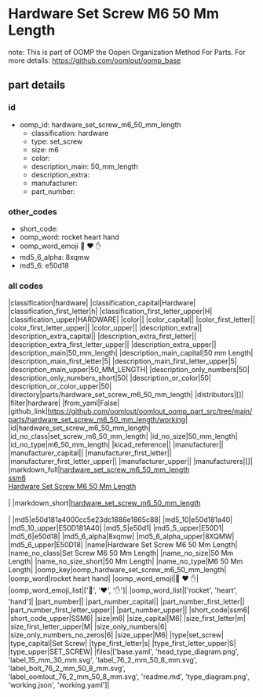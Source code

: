 # Hardware Set Screw M6 50 Mm Length  

note: This is part of OOMP the Oopen Organization Method For Parts. For more details: https://github.com/oomlout/oomp_base

##  part details





### id
* oomp_id: hardware_set_screw_m6_50_mm_length
  * classification: hardware
  * type: set_screw
  * size: m6
  * color: 
  * description_main: 50_mm_length
  * description_extra: 
  * manufacturer: 
  * part_number: 

### other_codes
* short_code: 
* oomp_word: rocket heart hand
* oomp_word_emoji :rocket: :heart: :hand:
* md5_6_alpha: 8xqmw
* md5_6: e50d18

### all codes 
|classification|hardware|
|classification_capital|Hardware|
|classification_first_letter|h|
|classification_first_letter_upper|H|
|classification_upper|HARDWARE|
|color||
|color_capital||
|color_first_letter||
|color_first_letter_upper||
|color_upper||
|description_extra||
|description_extra_capital||
|description_extra_first_letter||
|description_extra_first_letter_upper||
|description_extra_upper||
|description_main|50_mm_length|
|description_main_capital|50 mm Length|
|description_main_first_letter|5|
|description_main_first_letter_upper|5|
|description_main_upper|50_MM_LENGTH|
|description_only_numbers|50|
|description_only_numbers_short|50|
|description_or_color|50|
|description_or_color_upper|50|
|directory|parts/hardware_set_screw_m6_50_mm_length|
|distributors|[]|
|filter|hardware|
|from_yaml|False|
|github_link|https://github.com/oomlout/oomlout_oomp_part_src/tree/main/parts/hardware_set_screw_m6_50_mm_length/working|
|id|hardware_set_screw_m6_50_mm_length|
|id_no_class|set_screw_m6_50_mm_length|
|id_no_size|50_mm_length|
|id_no_type|m6_50_mm_length|
|kicad_reference||
|manufacturer||
|manufacturer_capital||
|manufacturer_first_letter||
|manufacturer_first_letter_upper||
|manufacturer_upper||
|manufacturers|[]|
|markdown_full|[hardware_set_screw_m6_50_mm_length](https://github.com/oomlout/oomlout_oomp_part_src/tree/main/parts/hardware_set_screw_m6_50_mm_length/working)<br>[ssm6](https://github.com/oomlout/oomlout_oomp_part_src/tree/main/parts/hardware_set_screw_m6_50_mm_length/working)<br>[Hardware Set Screw M6 50 Mm Length](https://github.com/oomlout/oomlout_oomp_part_src/tree/main/parts/hardware_set_screw_m6_50_mm_length/working)<br><br>|
|markdown_short|[hardware_set_screw_m6_50_mm_length](https://github.com/oomlout/oomlout_oomp_part_src/tree/main/parts/hardware_set_screw_m6_50_mm_length/working)<br><br>|
|md5|e50d181a4000cc5e23dc1886e1865c88|
|md5_10|e50d181a40|
|md5_10_upper|E50D181A40|
|md5_5|e50d1|
|md5_5_upper|E50D1|
|md5_6|e50d18|
|md5_6_alpha|8xqmw|
|md5_6_alpha_upper|8XQMW|
|md5_6_upper|E50D18|
|name|Hardware Set Screw M6 50 Mm Length|
|name_no_class|Set Screw M6 50 Mm Length|
|name_no_size|50 Mm Length|
|name_no_size_short|50 Mm Length|
|name_no_type|M6 50 Mm Length|
|oomp_key|oomp_hardware_set_screw_m6_50_mm_length|
|oomp_word|rocket heart hand|
|oomp_word_emoji|:rocket: :heart: :hand:|
|oomp_word_emoji_list|[':rocket:', ':heart:', ':hand:']|
|oomp_word_list|['rocket', 'heart', 'hand']|
|part_number||
|part_number_capital||
|part_number_first_letter||
|part_number_first_letter_upper||
|part_number_upper||
|short_code|ssm6|
|short_code_upper|SSM6|
|size|m6|
|size_capital|M6|
|size_first_letter|m|
|size_first_letter_upper|M|
|size_only_numbers|6|
|size_only_numbers_no_zeros|6|
|size_upper|M6|
|type|set_screw|
|type_capital|Set Screw|
|type_first_letter|s|
|type_first_letter_upper|S|
|type_upper|SET_SCREW|
|files|['base.yaml', 'head_type_diagram.png', 'label_15_mm_30_mm.svg', 'label_76_2_mm_50_8_mm.svg', 'label_bolt_76_2_mm_50_8_mm.svg', 'label_oomlout_76_2_mm_50_8_mm.svg', 'readme.md', 'type_diagram.png', 'working.json', 'working.yaml']|
